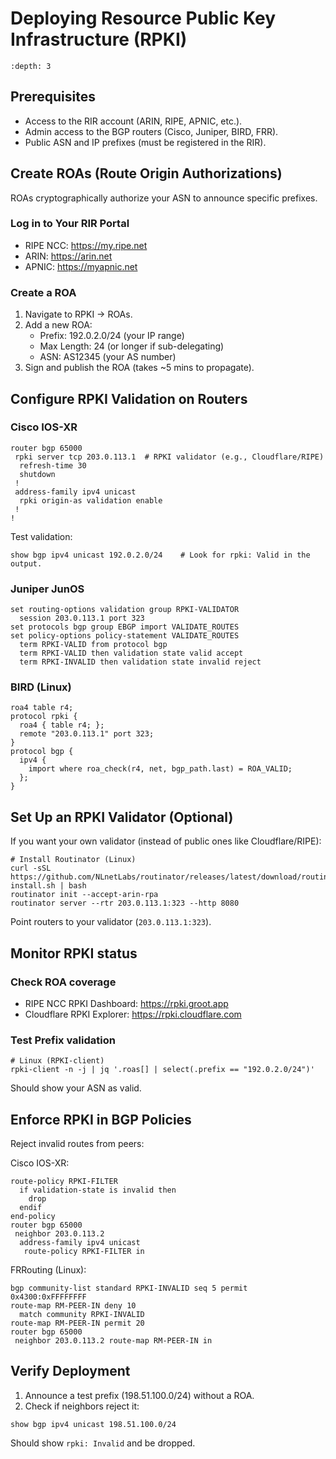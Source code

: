 # Deploying Resource Public Key Infrastructure (RPKI)

```{contents} Table of Contents
:depth: 3
```

## Prerequisites

* Access to the RIR account (ARIN, RIPE, APNIC, etc.).
* Admin access to the BGP routers (Cisco, Juniper, BIRD, FRR).
* Public ASN and IP prefixes (must be registered in the RIR).

## Create ROAs (Route Origin Authorizations)

ROAs cryptographically authorize your ASN to announce specific prefixes.

### Log in to Your RIR Portal

* RIPE NCC: https://my.ripe.net
* ARIN: https://arin.net
* APNIC: https://myapnic.net

### Create a ROA

1. Navigate to RPKI → ROAs.
2. Add a new ROA:
   * Prefix: 192.0.2.0/24 (your IP range)
   * Max Length: 24 (or longer if sub-delegating)
   * ASN: AS12345 (your AS number)
3. Sign and publish the ROA (takes ~5 mins to propagate).

## Configure RPKI Validation on Routers

### Cisco IOS-XR

```
router bgp 65000
 rpki server tcp 203.0.113.1  # RPKI validator (e.g., Cloudflare/RIPE)
  refresh-time 30
  shutdown
 !
 address-family ipv4 unicast
  rpki origin-as validation enable
 !
!
```

Test validation:

```
show bgp ipv4 unicast 192.0.2.0/24    # Look for rpki: Valid in the output.
```

### Juniper JunOS

```
set routing-options validation group RPKI-VALIDATOR
  session 203.0.113.1 port 323
set protocols bgp group EBGP import VALIDATE_ROUTES
set policy-options policy-statement VALIDATE_ROUTES
  term RPKI-VALID from protocol bgp
  term RPKI-VALID then validation state valid accept
  term RPKI-INVALID then validation state invalid reject
```

### BIRD (Linux)

```
roa4 table r4;
protocol rpki {
  roa4 { table r4; };
  remote "203.0.113.1" port 323;
}
protocol bgp {
  ipv4 {
    import where roa_check(r4, net, bgp_path.last) = ROA_VALID;
  };
}
```

## Set Up an RPKI Validator (Optional)

If you want your own validator (instead of public ones like Cloudflare/RIPE):

```
# Install Routinator (Linux)
curl -sSL https://github.com/NLnetLabs/routinator/releases/latest/download/routinator-install.sh | bash
routinator init --accept-arin-rpa
routinator server --rtr 203.0.113.1:323 --http 8080
```

Point routers to your validator (`203.0.113.1:323`).

## Monitor RPKI status

### Check ROA coverage

* RIPE NCC RPKI Dashboard: https://rpki.groot.app
* Cloudflare RPKI Explorer: https://rpki.cloudflare.com

### Test Prefix validation

```
# Linux (RPKI-client)
rpki-client -n -j | jq '.roas[] | select(.prefix == "192.0.2.0/24")'
```

Should show your ASN as valid.

## Enforce RPKI in BGP Policies

Reject invalid routes from peers:

Cisco IOS-XR:

```
route-policy RPKI-FILTER
  if validation-state is invalid then
    drop
  endif
end-policy
router bgp 65000
 neighbor 203.0.113.2
  address-family ipv4 unicast
   route-policy RPKI-FILTER in
```

FRRouting (Linux):

```
bgp community-list standard RPKI-INVALID seq 5 permit 0x4300:0xFFFFFFFF
route-map RM-PEER-IN deny 10
  match community RPKI-INVALID
route-map RM-PEER-IN permit 20
router bgp 65000
 neighbor 203.0.113.2 route-map RM-PEER-IN in
```

## Verify Deployment

1. Announce a test prefix (198.51.100.0/24) without a ROA.
2. Check if neighbors reject it:

```
show bgp ipv4 unicast 198.51.100.0/24
```

Should show `rpki: Invalid` and be dropped.

